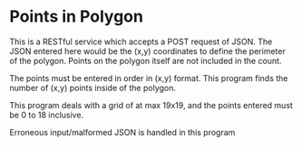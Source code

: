 # Points in Polygon

This is a RESTful service which accepts a POST request of JSON. The JSON entered here would be the (x,y) coordinates to define the perimeter of the polygon. Points on the polygon itself are not included in the count.

The points must be entered in order in (x,y) format. This program finds the number of (x,y) points inside of the polygon.

This program deals with a grid of at max 19x19, and the points entered must be 0 to 18 inclusive.

Erroneous input/malformed JSON is handled in this program
